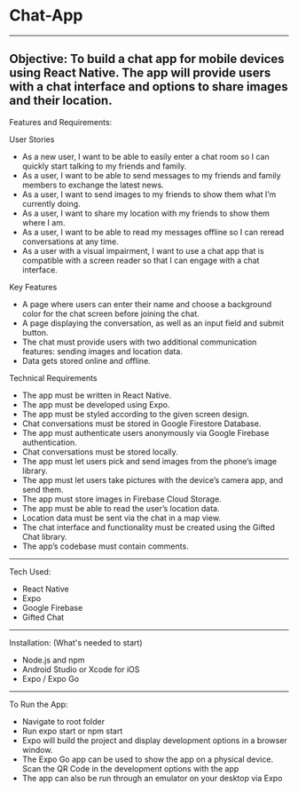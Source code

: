 # Chat-App
---
Objective:
To build a chat app for mobile devices using React Native. The app will
provide users with a chat interface and options to share images and their
location.
---
Features and Requirements:

User Stories
- As a new user, I want to be able to easily enter a chat room so I can quickly start talking to my
friends and family.
- As a user, I want to be able to send messages to my friends and family members to exchange
the latest news.
- As a user, I want to send images to my friends to show them what I’m currently doing.
- As a user, I want to share my location with my friends to show them where I am.
- As a user, I want to be able to read my messages offline so I can reread conversations at any
time.
- As a user with a visual impairment, I want to use a chat app that is compatible with a screen
reader so that I can engage with a chat interface.

Key Features
- A page where users can enter their name and choose a background color for the chat screen
before joining the chat.
- A page displaying the conversation, as well as an input field and submit button.
- The chat must provide users with two additional communication features: sending images
and location data.
- Data gets stored online and offline.

Technical Requirements
- The app must be written in React Native.
- The app must be developed using Expo.
- The app must be styled according to the given screen design.
- Chat conversations must be stored in Google Firestore Database.
- The app must authenticate users anonymously via Google Firebase authentication.
- Chat conversations must be stored locally.
- The app must let users pick and send images from the phone’s image library.
- The app must let users take pictures with the device’s camera app, and send them.
- The app must store images in Firebase Cloud Storage.
- The app must be able to read the user’s location data.
- Location data must be sent via the chat in a map view.
- The chat interface and functionality must be created using the Gifted Chat library.
- The app’s codebase must contain comments.
---

Tech Used:
- React Native
- Expo
- Google Firebase
- Gifted Chat
---

Installation: (What's needed to start)
- Node.js and npm
- Android Studio or Xcode for iOS
- Expo / Expo Go
---

To Run the App:
- Navigate to root folder
- Run expo start or npm start
- Expo will build the project and display development options in a browser window.
- The Expo Go app can be used to show the app on a physical device. Scan the QR Code in the development options with the app
- The app can also be run through an emulator on your desktop via Expo
